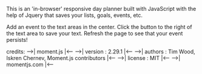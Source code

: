 This is an 'in-browser' responsive day planner built with JavaScript with the help of Jquery that saves your lists, goals, events, etc.

Add an event to the text areas in the center.
Click the button to the right of the text area to save your text.
Refresh the page to see that your event persists!


credits: -->| moment.js |<--
	 -->| version : 2.29.1 |<--
 	 -->| authors : Tim Wood, Iskren Chernev, Moment.js contributors |<--
	 -->| license : MIT |<--
 	 -->| momentjs.com |<--
